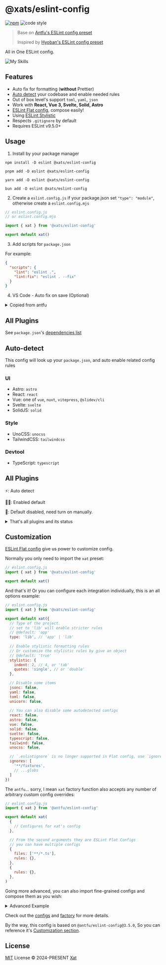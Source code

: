 # @xats/eslint-config

[![npm](https://img.shields.io/npm/v/@xats/eslint-config?color=444&label=)](https://npmjs.com/package/@xats/eslint-config)
![code style](https://antfu.me/badge-code-style.svg)


> Base on [Antfu's ESLint config preset](https://github.com/antfu/eslint-config)
> 
> Inspired by [Hyoban's ESLint config preset](https://github.com/hyoban/eslint-config-hyoban)

All in One ESLint config.

![My Skills](https://skillicons.dev/icons?i=js,ts,react,vue,astro,solidjs,svelte,tailwind&perline=8)

## Features

- Auto fix for formatting (**without** Prettier)
- [Auto detect](#auto-detect) your codebase and enable needed rules
- Out of box level's support `toml`, `yaml`, `json`
- Work with **React, Vue 3, Svelte, Solid, Astro**
- [ESLint Flat config](https://eslint.org/docs/latest/use/configure/configuration-files-new), compose easily!
- Using [ESLint Stylistic](https://github.com/eslint-stylistic/eslint-stylistic)
- Respects `.gitignore` by default
- Requires ESLint v9.5.0+

## Usage

1. Install by your package manager

```shell
npm install -D eslint @xats/eslint-config
```
```shell
pnpm add -D eslint @xats/eslint-config
```
```shell
yarn add -D eslint @xats/eslint-config
```
```shell
bun add -D eslint @xats/eslint-config
```

2. Create a `eslint.config.js` if your package.json set `"type": "module"`, otherwise create a `eslint.config.mjs`

```js
// eslint.config.js 
// or eslint.config.mjs

import { xat } from '@xats/eslint-config'

export default xat()
```

3. Add scripts for `package.json`

For example:
```json
{
  "scripts": {
    "lint": "eslint .",
    "lint:fix": "eslint . --fix"
  }
}
```

4. VS Code - Auto fix on save (Optional)

<details>
<summary>Copied from antfu</summary>

```json
{
  // Disable the default formatter, use eslint instead
  "prettier.enable": false,
  "editor.formatOnSave": false,

  // Auto fix
  "editor.codeActionsOnSave": {
    "source.fixAll.eslint": "explicit",
    "source.organizeImports": "never"
  },

  // Silent the stylistic rules in you IDE, but still auto fix them
  "eslint.rules.customizations": [
    { "rule": "style/*", "severity": "off", "fixable": true },
    { "rule": "format/*", "severity": "off", "fixable": true },
    { "rule": "*-indent", "severity": "off", "fixable": true },
    { "rule": "*-spacing", "severity": "off", "fixable": true },
    { "rule": "*-spaces", "severity": "off", "fixable": true },
    { "rule": "*-order", "severity": "off", "fixable": true },
    { "rule": "*-dangle", "severity": "off", "fixable": true },
    { "rule": "*-newline", "severity": "off", "fixable": true },
    { "rule": "*quotes", "severity": "off", "fixable": true },
    { "rule": "*semi", "severity": "off", "fixable": true }
  ],

  // Enable eslint for all supported languages
  "eslint.validate": [
    "javascript",
    "javascriptreact",
    "typescript",
    "typescriptreact",
    "vue",
    "html",
    "markdown",
    "json",
    "jsonc",
    "yaml",
    "toml",
    "xml",
    "gql",
    "graphql",
    "astro",
    "svelte",
    "css",
    "less",
    "scss",
    "pcss",
    "postcss"
  ]
}
```
</details>

## All Plugins

See `package.json`'s [dependencies list](https://github.com/Xats-Lab/eslint-config/blob/main/package.json)

## Auto-detect

This config will look up your `package.json`, and auto enable related config rules

### UI

- Astro: `astro`
- React: `react`
- Vue: one of `vue`, `nuxt`, `vitepress`, `@slidev/cli`
- Svelte: `svelte`
- SolidJS: `solid`

### Style

- UnoCSS: `unocss`
- TailwindCSS: `tailwindcss`

### Devtool

- TypeScript: `typescript`

## All Plugins

⚡️: Auto detect

👍🏻: Enabled default

🔧: Default disabled, need turn on manually.

<details>

<summary>
That's all plugins and its status
</summary>

### Base - you can **not** disable this configs, but you can still disable individual rule

- [eslint-plugin-n](https://www.npmjs.com/package/eslint-plugin-n)
- [eslint-plugin-jsdoc](https://www.npmjs.com/package/eslint-plugin-jsdoc)
- [eslint-plugin-import-x]( https://www.npmjs.com/package/eslint-plugin-import-x)
- [eslint-plugin-unused-imports](https://www.npmjs.com/package/eslint-plugin-unused-imports)
- [eslint-plugin-perfectionist](https://www.npmjs.com/package/eslint-plugin-perfectionist)
- [eslint-config-flat-gitignore](https://www.npmjs.com/package/eslint-config-flat-gitignore)

### Astro

- [eslint-plugin-astro](https://www.npmjs.com/package/eslint-plugin-astro) - ⚡️

### React

- [@eslint-react/eslint-plugin](https://npmjs.com/package/@eslint-react/eslint-plugin) - ⚡️
- [eslint-plugin-react-hooks](https://www.npmjs.com/package/eslint-plugin-react-hooks) - ⚡️
- [eslint-plugin-react-refresh](https://www.npmjs.com/package/eslint-plugin-react-refresh) - ⚡️

### Svelte

- [eslint-plugin-svelte](https://www.npmjs.com/package/eslint-plugin-svelte) - ⚡️

### SolidJS

- [eslint-plugin-solid](https://www.npmjs.com/package/eslint-plugin-solid) - ⚡️

### Vue

- [eslint-plugin-vue](https://npmjs.org/package/eslint-plugin-vue) - ⚡️

### Style

- [eslint-plugin-tailwindcss](https://www.npmjs.com/package/eslint-plugin-tailwindcss) - ⚡️
- [@unocss/eslint-plugin](https://www.npmjs.com/package/@unocss/eslint-plugin) - ⚡️

### Devtools

- [@typescript-eslint/eslint-plugin](https://www.npmjs.com/package/@typescript-eslint/eslint-plugin) - ⚡️
- [eslint-plugin-no-only-tests](https://www.npmjs.com/package/eslint-plugin-no-only-tests) - 🔧 `test`
- [@vitest/eslint-plugin](https://www.npmjs.com/package/@vitest/eslint-plugin) - 🔧 `test`

### Document

- [eslint-plugin-jsonc](https://www.npmjs.com/package/eslint-plugin-jsonc) - 👍🏻 `jsonc`
- [eslint-plugin-toml](https://www.npmjs.com/package/eslint-plugin-toml) - 👍🏻 `toml`
- [eslint-plugin-yml](https://www.npmjs.com/package/eslint-plugin-yml) - 👍🏻 `yaml`

### Miscs

- [@stylistic/eslint-plugin](https://www.npmjs.com/package/@stylistic/eslint-plugin) - 👍🏻 `stylistic`
- [eslint-plugin-regexp](https://www.npmjs.com/package/eslint-plugin-regexp) - 👍🏻 `regexp`
- [eslint-plugin-unicorn](https://www.npmjs.com/package/eslint-plugin-unicorn)  - 👍🏻 `unicorn`

</details>

## Customization

[ESLint Flat config](https://eslint.org/docs/latest/use/configure/configuration-files-new) give us power to customize config.

Normally you only need to import the `xat` preset:

```js
// eslint.config.js
import { xat } from '@xats/eslint-config'

export default xat()
```

And that's it! Or you can configure each integration individually, this is an all options example:

```js
// eslint.config.js
import { xat } from '@xats/eslint-config'

export default xat({
  // Type of the project.
  // set to 'lib' will enable stricter rules
  // @default: 'app'
  type: 'lib', // 'app' | 'lib'
  
  // Enable stylistic formatting rules
  // Or customize the stylistic rules by give an object
  // @default: 'true'
  stylistic: {
    indent: 2, // 4, or 'tab'
    quotes: 'single', // or 'double'
  },

  // Disable some items
  jsonc: false,
  yaml: false,
  toml: false,
  unicorn: false,
  
  // You can also disable some autodetected configs
  react: false,
  astro: false,
  vue: false,
  solid: false,
  svelte: false,
  typescript: false,
  tailwind: false,
  unocss: false,

  // `.eslintignore` is no longer supported in Flat config, use `ignores` instead
  ignores: [
    '**/fixtures',
    // ...globs
  ]
})
```

The `antfu`... sorry, I mean `xat` factory function also accepts any number of arbitrary custom config overrides:

```js
// eslint.config.js
import { xat } from '@antfu/eslint-config'

export default xat(
  {
    // Configures for xat's config
  },

  // From the second arguments they are ESLint Flat Configs
  // you can have multiple configs
  {
    files: ['**/*.ts'],
    rules: {},
  },
  {
    rules: {},
  },
)
```

Going more advanced, you can also import fine-grained configs and compose them as you wish:

<details>
<summary>Advanced Example</summary>

We wouldn't recommend using this style in general unless you know exactly what they are doing, as there are shared options between configs and might need extra care to make them consistent.

So Let's make a config only for `Astro` and `Vue`:

```js
// eslint.config.js
import {
  combine,
  astro, // Astro
  disable, // Disable some rules by default
  ignore, // ignore files in `.gitignore`
  javascript, // lol, u may need it
  typescript, // u may also need this one
  vue, // Vue
} from '@xats/eslint-config'

export default combine(
  astro(/* Options */),
  disable(/* Options */),
  ignores(/* Options */),
  javascript(/* Options */),
  typescript(/* Options */),
  vue(/* Options */),
  {
    files: ['**/*.ts'],
    rules: {},
  },
)
```

Yep, you can also make this to your personal config preset.

</details>

Check out the [configs](https://github.com/Xats-Lab/eslint-config/blob/main/src/configs) and [factory](https://github.com/Xats-Lab/eslint-config/blob/main/src/factory.ts) for more details.

By the way, this config is based on `@antfu/eslint-config@3.5.0`, So you can reference it's [Customization section](https://github.com/antfu/eslint-config/tree/v3.5.0#Customization).

## License

[MIT](./LICENSE) License &copy; 2024-PRESENT [Xat](https://github.com/Xatloon)

